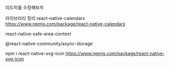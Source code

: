 리드미를 수정해보자


라이브러리 정리
react-native-calendars
https://www.npmjs.com/package/react-native-calendars

react-native-safe-area-context


@react-native-community/async-storage

npm i react-native-svg-icon
https://www.npmjs.com/package/react-native-svg-icon
